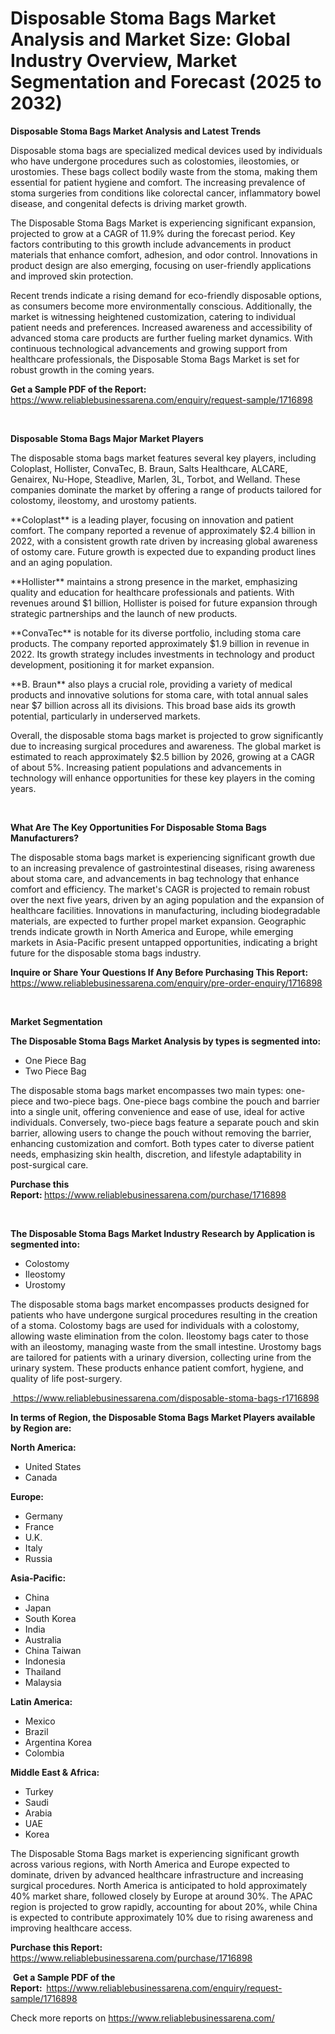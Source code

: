 <p><h1>Disposable Stoma Bags Market Analysis and Market Size: Global Industry Overview, Market Segmentation and Forecast (2025 to 2032)</h1></p><p><strong>Disposable Stoma Bags Market Analysis and Latest Trends</strong></p>
<p><p>Disposable stoma bags are specialized medical devices used by individuals who have undergone procedures such as colostomies, ileostomies, or urostomies. These bags collect bodily waste from the stoma, making them essential for patient hygiene and comfort. The increasing prevalence of stoma surgeries from conditions like colorectal cancer, inflammatory bowel disease, and congenital defects is driving market growth.</p><p>The Disposable Stoma Bags Market is experiencing significant expansion, projected to grow at a CAGR of 11.9% during the forecast period. Key factors contributing to this growth include advancements in product materials that enhance comfort, adhesion, and odor control. Innovations in product design are also emerging, focusing on user-friendly applications and improved skin protection.</p><p>Recent trends indicate a rising demand for eco-friendly disposable options, as consumers become more environmentally conscious. Additionally, the market is witnessing heightened customization, catering to individual patient needs and preferences. Increased awareness and accessibility of advanced stoma care products are further fueling market dynamics. With continuous technological advancements and growing support from healthcare professionals, the Disposable Stoma Bags Market is set for robust growth in the coming years.</p></p>
<p><strong>Get a Sample PDF of the Report:&nbsp;</strong> <a href="https://www.reliablebusinessarena.com/enquiry/request-sample/1716898?utm_campaign=3526&utm_medium=2&utm_source=Github&utm_content=ia&utm_term=25032025&utm_id=disposable-stoma-bags">https://www.reliablebusinessarena.com/enquiry/request-sample/1716898</a></p>
<p>&nbsp;</p>
<p><strong>Disposable Stoma Bags Major Market Players</strong></p>
<p><p>The disposable stoma bags market features several key players, including Coloplast, Hollister, ConvaTec, B. Braun, Salts Healthcare, ALCARE, Genairex, Nu-Hope, Steadlive, Marlen, 3L, Torbot, and Welland. These companies dominate the market by offering a range of products tailored for colostomy, ileostomy, and urostomy patients.</p><p>**Coloplast** is a leading player, focusing on innovation and patient comfort. The company reported a revenue of approximately $2.4 billion in 2022, with a consistent growth rate driven by increasing global awareness of ostomy care. Future growth is expected due to expanding product lines and an aging population.</p><p>**Hollister** maintains a strong presence in the market, emphasizing quality and education for healthcare professionals and patients. With revenues around $1 billion, Hollister is poised for future expansion through strategic partnerships and the launch of new products.</p><p>**ConvaTec** is notable for its diverse portfolio, including stoma care products. The company reported approximately $1.9 billion in revenue in 2022. Its growth strategy includes investments in technology and product development, positioning it for market expansion.</p><p>**B. Braun** also plays a crucial role, providing a variety of medical products and innovative solutions for stoma care, with total annual sales near $7 billion across all its divisions. This broad base aids its growth potential, particularly in underserved markets.</p><p>Overall, the disposable stoma bags market is projected to grow significantly due to increasing surgical procedures and awareness. The global market is estimated to reach approximately $2.5 billion by 2026, growing at a CAGR of about 5%. Increasing patient populations and advancements in technology will enhance opportunities for these key players in the coming years.</p></p>
<p>&nbsp;</p>
<p><strong>What Are The Key Opportunities For Disposable Stoma Bags Manufacturers?</strong></p>
<p><p>The disposable stoma bags market is experiencing significant growth due to an increasing prevalence of gastrointestinal diseases, rising awareness about stoma care, and advancements in bag technology that enhance comfort and efficiency. The market's CAGR is projected to remain robust over the next five years, driven by an aging population and the expansion of healthcare facilities. Innovations in manufacturing, including biodegradable materials, are expected to further propel market expansion. Geographic trends indicate growth in North America and Europe, while emerging markets in Asia-Pacific present untapped opportunities, indicating a bright future for the disposable stoma bags industry.</p></p>
<p><strong>Inquire or Share Your Questions If Any Before Purchasing This Report:</strong> <a href="https://www.reliablebusinessarena.com/enquiry/pre-order-enquiry/1716898?utm_campaign=3526&utm_medium=2&utm_source=Github&utm_content=ia&utm_term=25032025&utm_id=disposable-stoma-bags">https://www.reliablebusinessarena.com/enquiry/pre-order-enquiry/1716898</a></p>
<p>&nbsp;</p>
<p><strong>Market Segmentation</strong></p>
<p><strong>The Disposable Stoma Bags Market Analysis by types is segmented into:</strong></p>
<p><ul><li>One Piece Bag</li><li>Two Piece Bag</li></ul></p>
<p><p>The disposable stoma bags market encompasses two main types: one-piece and two-piece bags. One-piece bags combine the pouch and barrier into a single unit, offering convenience and ease of use, ideal for active individuals. Conversely, two-piece bags feature a separate pouch and skin barrier, allowing users to change the pouch without removing the barrier, enhancing customization and comfort. Both types cater to diverse patient needs, emphasizing skin health, discretion, and lifestyle adaptability in post-surgical care.</p></p>
<p><strong>Purchase this Report:&nbsp;</strong><a href="https://www.reliablebusinessarena.com/purchase/1716898?utm_campaign=3526&utm_medium=2&utm_source=Github&utm_content=ia&utm_term=25032025&utm_id=disposable-stoma-bags">https://www.reliablebusinessarena.com/purchase/1716898</a></p>
<p>&nbsp;</p>
<p><strong>The Disposable Stoma Bags Market Industry Research by Application is segmented into:</strong></p>
<p><ul><li>Colostomy</li><li>Ileostomy</li><li>Urostomy</li></ul></p>
<p><p>The disposable stoma bags market encompasses products designed for patients who have undergone surgical procedures resulting in the creation of a stoma. Colostomy bags are used for individuals with a colostomy, allowing waste elimination from the colon. Ileostomy bags cater to those with an ileostomy, managing waste from the small intestine. Urostomy bags are tailored for patients with a urinary diversion, collecting urine from the urinary system. These products enhance patient comfort, hygiene, and quality of life post-surgery.</p></p>
<p><a href="https://www.reliablebusinessarena.com/disposable-stoma-bags-r1716898?utm_campaign=3526&utm_medium=2&utm_source=Github&utm_content=ia&utm_term=25032025&utm_id=disposable-stoma-bags">&nbsp;https://www.reliablebusinessarena.com/disposable-stoma-bags-r1716898</a></p>
<p><strong>In terms of Region, the Disposable Stoma Bags Market Players available by Region are:</strong></p>
<p>
    <p> <strong> North America: </strong>
        <ul>
            <li>United States</li>
            <li>Canada</li>
        </ul>
        </p> 
    <p> <strong> Europe: </strong>
        <ul>
            <li>Germany</li>
            <li>France</li>
            <li>U.K.</li>
            <li>Italy</li>
            <li>Russia</li>
        </ul>
        </p> 
    <p> <strong> Asia-Pacific: </strong>
        <ul>
            <li>China</li>
            <li>Japan</li>
            <li>South Korea</li>
            <li>India</li>
            <li>Australia</li>
            <li>China Taiwan</li>
            <li>Indonesia</li>
            <li>Thailand</li>
            <li>Malaysia</li>
        </ul>
        </p> 
    <p> <strong> Latin America: </strong>
        <ul>
            <li>Mexico</li>
            <li>Brazil</li>
            <li>Argentina Korea</li>
            <li>Colombia</li>
        </ul>
        </p> 
    <p> <strong> Middle East & Africa: </strong>
        <ul>
            <li>Turkey</li>
            <li>Saudi</li>
            <li>Arabia</li>
            <li>UAE</li>
            <li>Korea</li>
        </ul>
    </p>
    </p>
<p><p>The Disposable Stoma Bags market is experiencing significant growth across various regions, with North America and Europe expected to dominate, driven by advanced healthcare infrastructure and increasing surgical procedures. North America is anticipated to hold approximately 40% market share, followed closely by Europe at around 30%. The APAC region is projected to grow rapidly, accounting for about 20%, while China is expected to contribute approximately 10% due to rising awareness and improving healthcare access.</p></p>
<p><strong>Purchase this Report: </strong><a href="https://www.reliablebusinessarena.com/purchase/1716898?utm_campaign=3526&utm_medium=2&utm_source=Github&utm_content=ia&utm_term=25032025&utm_id=disposable-stoma-bags">https://www.reliablebusinessarena.com/purchase/1716898</a></p>
<p>&nbsp;<strong>Get a Sample PDF of the Report:&nbsp;&nbsp;</strong><a href="https://www.reliablebusinessarena.com/enquiry/request-sample/1716898?utm_campaign=3526&utm_medium=2&utm_source=Github&utm_content=ia&utm_term=25032025&utm_id=disposable-stoma-bags">https://www.reliablebusinessarena.com/enquiry/request-sample/1716898</a></p>
<p><strong></strong></p>
<p>Check more reports on <a href="https://www.reliablebusinessarena.com/?utm_campaign=3526&utm_medium=2&utm_source=Github&utm_content=ia&utm_term=25032025&utm_id=disposable-stoma-bags">https://www.reliablebusinessarena.com/</a></p>